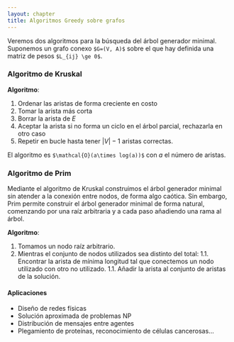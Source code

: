 ```yaml
---
layout: chapter
title: Algoritmos Greedy sobre grafos
---
```


Veremos dos algoritmos para la búsqueda del árbol generador minimal. Suponemos un grafo conexo `$G=(V, A)$` sobre el que hay definida una matriz de pesos `$L_{ij} \ge 0$`.

### Algoritmo de Kruskal

**Algoritmo**:

1. Ordenar las aristas de forma creciente en costo
1. Tomar la arista más corta
1. Borrar la arista de $E$
1. Aceptar la arista si no forma un ciclo en el árbol parcial, rechazarla en otro caso
1. Repetir en bucle hasta tener $|V|-1$ aristas correctas.

El algoritmo es `$\mathcal{O}(a\times log(a))$` con $a$ el número de aristas.

### Algoritmo de Prim
Mediante el algoritmo de Kruskal construimos el árbol generador minimal sin atender a la conexión entre nodos, de forma algo caótica. Sin embargo, Prim permite construir el árbol generador minimal de forma natural, comenzando por una raíz arbitraria y a cada paso añadiendo una rama al árbol.

**Algoritmo**:

1. Tomamos un nodo raíz arbitrario.
1. Mientras el conjunto de nodos utilizados sea distinto del total:
  1.1. Encontrar la arista de mínima longitud tal que conectemos un nodo utilizado con otro no utilizado.
  1.1. Añadir la arista al conjunto de aristas de la solución.

#### Aplicaciones
* Diseño de redes físicas
* Solución aproximada de problemas NP
* Distribución de mensajes entre agentes
* Plegamiento de proteínas, reconocimiento de células cancerosas...